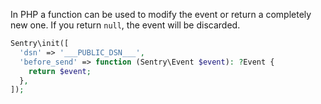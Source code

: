 In PHP a function can be used to modify the event or return a completely new one. If you return `null`, the event will be discarded.

```php
Sentry\init([
  'dsn' => '___PUBLIC_DSN___',
  'before_send' => function (Sentry\Event $event): ?Event {
    return $event;
  },
]);
```
